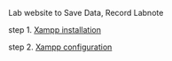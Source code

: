 Lab website to Save Data, Record Labnote

step 1. [Xampp installation](https://raw.githubusercontent.com/Shicheng-Guo/HowtoBook/85d82a9cf9fc68fd822a4d28d14e5069746d818a/xampp_wordpress.sh)


step 2. [Xampp configuration](https://blog.csdn.net/LinearF/article/details/78871816)
